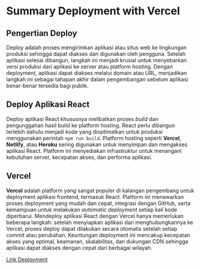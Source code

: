 # Summary Deployment with Vercel

## Pengertian Deploy

Deploy adalah proses mengirimkan aplikasi atau situs web ke lingkungan produksi sehingga dapat diakses dan digunakan oleh pengguna. Setelah aplikasi selesai dibangun, langkah ini menjadi krusial untuk menyebarkan versi produksi dari aplikasi ke server atau platform hosting. Dengan deployment, aplikasi dapat diakses melalui domain atau URL, menjadikan langkah ini sebagai tahapan akhir dalam pengembangan sebelum aplikasi benar-benar tersedia bagi publik.

## Deploy Aplikasi React

Deploy aplikasi React khususnya melibatkan proses _build_ dan pengunggahan hasil build ke platform hosting. React perlu dibangun terlebih dahulu menjadi kode yang dioptimalkan untuk produksi menggunakan perintah `npm run build`. Platform hosting seperti **Vercel**, **Netlify**, atau **Heroku** sering digunakan untuk menyimpan dan mengakses aplikasi React. Platform ini menyediakan infrastruktur untuk menangani kebutuhan server, kecepatan akses, dan performa aplikasi.

## Vercel

**Vercel** adalah platform yang sangat populer di kalangan pengembang untuk deployment aplikasi frontend, termasuk React. Platform ini menawarkan proses deployment yang mudah dan cepat, integrasi dengan GitHub, serta kemampuan untuk melakukan _automatic deployment_ setiap kali kode diperbarui. Mendeploy aplikasi React dengan Vercel hanya memerlukan beberapa langkah: setelah menyiapkan aplikasi dan menghubungkannya ke Vercel, proses deploy dapat dilakukan secara otomatis setelah setiap commit atau perubahan. Keuntungan deployment ini mencakup kecepatan akses yang optimal, keamanan, skalabilitas, dan dukungan CDN sehingga aplikasi dapat diakses dengan cepat dari berbagai wilayah.

[Link Deployment](https://deploy-edi.vercel.app/)
